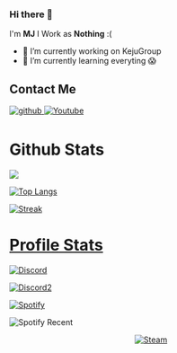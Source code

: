 ### Hi there 👋

I'm **MJ**
I Work as **Nothing** :(

- 🔭 I’m currently working on KejuGroup
- 🌱 I’m currently learning everyting 😱

## Contact Me
<a href="https://github.com/idMJA" target="_blank">
<img src=https://img.shields.io/badge/github-%2324292e.svg?&style=for-the-badge&logo=github&logoColor=white alt=github style="margin-bottom: 5px;" />
</a>
<a href="https://www.youtube.com/@mj1-" target="_blank">
<img src=https://img.shields.io/badge/Youtube-%2308090A.svg?&style=for-the-badge&logo=Youtube&logoColor=white alt=Youtube style="margin-bottom: 5px;" />
</a> 


<br/>

# Github Stats
<p><img src="https://github-readme-stats.vercel.app/api?username=idMJA&show_icons=true&count_private=true&hide_border=true&theme=tokyonight" align="center" /></p>


<p><a href="https://github.com/idMJA"><img src="https://github-readme-stats.vercel.app/api/top-langs/?username=idMJA&hide_border=true&amp;layout=compact&theme=tokyonight" alt="Top Langs" /></p>


<p><img align="center" src="https://streak-stats.demolab.com?user=idMJA&theme=tokyonight&hide_border=true&date_format=j%20M%5B%20Y%5D" alt="Streak" /></p>


# Profile Stats
<p><img align="center" src="https://discord-readme-badge-nine.vercel.app/api?id=885731228874051624" alt="Discord" /></p>


<p><img align="center" src="https://discord-readme-badge-nine.vercel.app/api?id=949074540380688424" alt="Discord2" /></p>


<a href="https://spotify-github-profile.vercel.app/api/view?uid=8116baq16nwq1sab8c5dy3rrx&redirect=true" target="_blank">
<p><img align="center" src="https://spotify-github-profile.vercel.app/api/view?uid=8116baq16nwq1sab8c5dy3rrx&cover_image=true&theme=natemoo-re&show_offline=true&background_color=121212&interchange=false&bar_color=53b14f&bar_color_cover=false" alt="Spotify" /></p></a>


<p><img align="center" src="https://spotify-recently-played-readme.vercel.app/api?user=8116baq16nwq1sab8c5dy3rrx" alt="Spotify Recent" /></p>


<div align="center">
<a href="https://steamcommunity.com/id/MJBA" target="_blank">
<p><img align="center" src="https://steam-stat.vercel.app/api?profileName=MJBA" alt="Steam" /></p></a>
